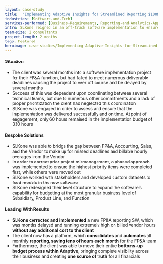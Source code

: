 ```yaml
---
layout: case-study
title:  "Implementing Adaptive Insights for Streamlined Reporting $100M Software-As-A-Service (SaaS) Company"
industries: [Software-and-Tech]
services-performed: [Business-Requirements, Reporting-and-Analytics-Approach-and-Design, Financial-Planning-and-Analysis]
intro: SLKone reigned in an off-track software implementation to ensure that business requirements were met appropriately without incurring more cost; all while working harmoniously with a perturbed implementation vendor
team-size: 2 consultants
project-length: 2 months
tags: Featured
heroimage: case-studies/Implementing-Adaptive-Insights-for-Streamlined-Reporting-200M-Software-As-A-Service.jpg
---
```


#### Situation
- The client was several months into a software implementation project for their FP&A function, but had failed to meet numerous deliverable deadlines causing the project to veer off course and be delayed by several months
- Success of this was dependent upon coordinating between several technical teams, but due to numerous other commitments and a lack of proper prioritization the client had neglected this coordination
- SLKone was engaged in order to assess and ensure that the implementation was delivered successfully and on time. At point of engagement, only 60 hours remained in the implementation budget of 330 hours

#### Bespoke Solutions
- SLKone was able to bridge the gap between FP&A, Accounting, Sales, and the Vendor to make up for missed deadlines and billable hourly overages from the Vendor
- In order to correct prior project mismanagement, a phased approach was implemented to ensure the highest priority items were completed first, while others were moved out 
- SLKone worked with stakeholders and developed custom datasets to feed models in the new software
- SLKone redesigned their level structure to expand the software’s capability for budgeting at the most granular business level of Subsidiary, Product Line, and Function

#### Leading With Results
- **SLKone corrected and implemented** a new FP&A reporting SW, which was months delayed and running extremely high on billed vendor hours **without any additional cost to the client**
- The client now has a platform, which **consolidates** and **automates** all monthly **reporting, saving tens of hours each month** for the FP&A team
- Furthermore, the client was able to move their entire **bottoms-up budget process within Adaptive**, bringing complete visibility across their business and creating **one source of truth** for all financials

